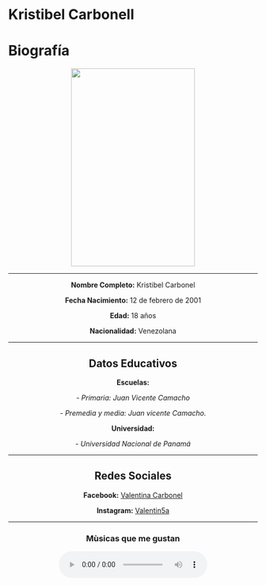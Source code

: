 # Kristibel Carbonell
<h1>Biografía</h1>

<div align="center"> <p><img src="https://scontent.fpac1-2.fna.fbcdn.net/v/t1.0-0/p480x480/80199962_471261753531026_798575673210830848_o.jpg?_nc_cat=104&_nc_ohc=0vsyPilFJSMAQloMhN3TmLUimDbHV8AbM2vpBa3ZGXhb37YWAOJtLMpYw&_nc_ht=scontent.fpac1-2.fna&oh=adaea4dc4f449f3a3dfe70f0ef4d50fd&oe=5E7E3A65" width= "250" height= "400" >
<hr>
<p><strong>Nombre Completo:</strong> Kristibel Carbonel
<p><strong>Fecha Nacimiento:</strong> 12 de febrero de 2001
<p><strong>Edad:</strong> 18 años
<p><strong>Nacionalidad:</strong> Venezolana 
<hr>
<h2>Datos Educativos</h2>
<p><strong>Escuelas:</strong><p>
<p><em>- Primaria: Juan Vicente Camacho </em>
<p><em>- Premedia y media: Juan vicente Camacho. </em>
<p><strong>Universidad:</strong>
<P><em>- Universidad Nacional de Panamá</em>
  <hr>
<h2>Redes Sociales</h2>
<p><strong>Facebook:</strong> <a href="https://www.facebook.com/valentinacarbonell">Valentina Carbonel</a>
<p><strong>Instagram:</strong> <a href="https://www.instagram.com/valentin5a/">Valentin5a</a>
<hr>
  <h3> Mùsicas que me gustan</h3>

  <audio src="github/Perfect Duet Live - Beyoncé and Ed Sheeran (GOEAR.MP3).mp3" controls="controls">
    Su navegador no es compatible con el elemento de audio
</audio>
